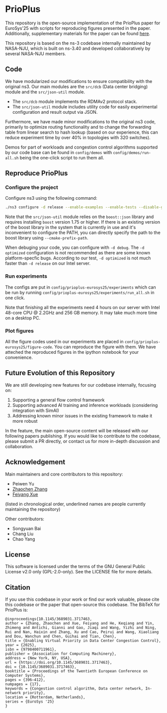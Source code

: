 # PrioPlus

This repository is the open-source implementation of the PrioPlus paper for EuroSys'25 with scripts for reproducing figures presented in the paper. Additionally, supplementary materials for the paper can be found [here](./PrioPlus-supplementary-materials.pdf).

This repository is based on the ns-3 codebase internally maintained by NASA-NJU, which is built on ns-3.40 and developed collaboratively by several NASA-NJU members.

## Code

We have modularized our modifications to ensure compatibility with the original ns3. Our main modules are the `src/dcb` (Data center bridging) module and the `src/json-util` module. 

- The `src/dcb` module implements the RDMAv2 protocol stack.
- The `src/json-util` module includes utility code for easily experimental configuration and result output via JSON.

Furthermore, we have made minor modifications to the original ns3 code, primarily to optimize routing functionality and to change the forwarding table from linear search to hash lookup (based on our experience, this can reduce experiment time by over 40% in topologies with 320 switches).

Demos for part of workloads and congestion control algorithms supported by our code base can be found in `config/demos` with `config/demos/run-all.sh` being the one-click script to run them all.

## Reproduce PrioPlus

### Configure the project

Configure ns3 using the following command:

```bash
./ns3 configure -d release --enable-examples --enable-tests --disable-gtk --cmake-prefix-path '/path/to/your/boost/' --enable-mtp
```

Note that the `src/json-util` module relies on the `boost::json` library and requires installing `boost` version 1.75 or higher. If there is an existing version of the boost library in the system that is currently in use and it's inconvenient to configure the PATH, you can directly specify the path to the boost library using `--cmake-prefix-path`.

When debuging your code, you can configure with `-d debug`. The `-d optimized` configuration is not recommended as there are some known platform-specfic bugs. According to our test, `-d optimized` is not much faster than `-d release` on our Intel server.

### Run experiments

The configs are put in `config/prioplus-eurosys25/experiments` which can be run by running `config/prioplus-eurosys25/experiments/run_all.sh` in one click. 

Note that finishing all the experiments need 4 hours on our server with Intel 48-core CPU @ 2.2GHz and 256 GB memory. It may take much more time on a desktop PC.

### Plot figures

All the figure codes used in our experiments are placed in `config/prioplus-eurosys25/figure-code`. You can reproduce the figure with them. We have atteched the reproduced figures in the ipython notebook for your convenience.

## Future Evolution of this Repository

We are still developing new features for our codebase internally, focusing on:

1. Supporting a general flow control framework
2. Supporting advanced AI training and inference workloads (considering integration with SimAI)
3. Addressing known minor issues in the existing framework to make it more robust

In the feature, the main open-source content will be released with our following papers publishing. If you would like to contribute to the codebase, please submit a PR directly, or contact us for more in-depth discussion and collaboration.

## Acknowledgement

Main maintainers and core contributors to this repository:

- Peiwen Yu
- <ins>Zhaochen Zhang</ins>
- <ins>Feiyang Xue</ins>

(listed in chronological order, underlined names are people currently maintaining the repository)

Other contributors:

- Songyuan Bai
- Chang Liu
- Chao Yang

## License

This software is licensed under the terms of the GNU General Public License v2.0 only (GPL-2.0-only). See the LICENSE file for more details.

## Citation

If you use this codebase in your work or find our work valuable, please cite this codebase or the paper that open-source this codebase. The BibTeX for PrioPlus is:

```
@inproceedings{10.1145/3689031.3717463,
author = {Zhang, Zhaochen and Xue, Feiyang and He, Keqiang and Yin, Zhimeng and Antichi, Gianni and Gao, Jiaqi and Wang, Yizhi and Ning, Rui and Nan, Haixin and Zhang, Xu and Cao, Peirui and Wang, Xiaoliang and Dou, Wanchun and Chen, Guihai and Tian, Chen},
title = {Enabling Virtual Priority in Data Center Congestion Control},
year = {2025},
isbn = {9798400711961},
publisher = {Association for Computing Machinery},
address = {New York, NY, USA},
url = {https://doi.org/10.1145/3689031.3717463},
doi = {10.1145/3689031.3717463},
booktitle = {Proceedings of the Twentieth European Conference on Computer Systems},
pages = {396–412},
numpages = {17},
keywords = {Congestion control algorithm, Data center network, In-network priority},
location = {Rotterdam, Netherlands},
series = {EuroSys '25}
}
```